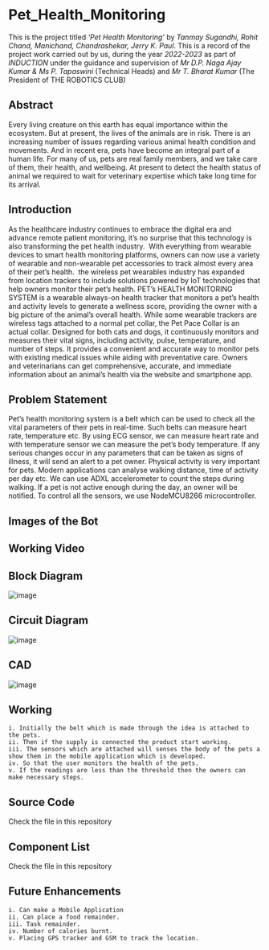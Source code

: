 # Pet_Health_Monitoring

This is the project titled *‘Pet Health Monitoring’* by *Tanmay Sugandhi, Rohit Chand, Manichand, Chandrashekar, Jerry K. Paul*. 
This is a record of the project work carried out by us, during the year *2022-2023* as part of *INDUCTION* under the guidance and supervision of *Mr D.P. Naga Ajay Kumar & Ms P. Tapaswini* (Technical Heads) and *Mr T. Bharat Kumar* (The President of THE ROBOTICS CLUB)

## Abstract
Every living creature on this earth has equal importance within the ecosystem. But at present, the lives of the animals are in risk. There is an increasing number of issues regarding various animal health condition and movements. And in recent era, pets have become an integral part of a human life. For many of us, pets are real family members, and we take care of them, their health, and wellbeing. At present to detect the health status of animal we required to wait for veterinary expertise which take long time for its arrival.

## Introduction
As the healthcare industry continues to embrace the digital era and advance remote patient monitoring, it’s no surprise that this technology is also transforming the pet health industry.  With everything from wearable devices to smart health monitoring platforms, owners can now use a variety of wearable and non-wearable pet accessories to track almost every area of their pet’s health.  the wireless pet wearables industry has expanded from location trackers to include solutions powered by IoT technologies that help owners monitor their pet’s health. PET’s HEALTH MONITORING SYSTEM is a wearable always-on health tracker that monitors a pet’s health and activity levels to generate a wellness score, providing the owner with a big picture of the animal’s overall health. While some wearable trackers are wireless tags attached to a normal pet collar, the Pet Pace Collar is an actual collar. Designed for both cats and dogs, it continuously monitors and measures their vital signs, including activity, pulse, temperature, and number of steps. It provides a convenient and accurate way to monitor pets with existing medical issues while aiding with preventative care. Owners and veterinarians can get comprehensive, accurate, and immediate information about an animal’s health via the website and smartphone app.

## Problem Statement
Pet’s health monitoring system is a belt which can be used to check all the vital parameters of their pets in real-time. Such belts can measure heart rate, temperature etc. By using ECG sensor, we can measure heart rate and with temperature sensor we can measure the pet’s body temperature. If any serious changes occur in any parameters that can be taken as signs of illness, it will send an alert to a pet owner. Physical activity is very important for pets. Modern applications can analyse walking distance, time of activity per day etc. We can use ADXL accelerometer to count the steps during walking. If a pet is not active enough during the day, an owner will be notified. To control all the sensors, we use NodeMCU8266 microcontroller.
## Images of the Bot

<add your image>

## Working Video

<paste your video>

## Block Diagram
![image](https://github.com/Un3thical/Pet_Health_Monitoring/assets/139053193/2706e872-f234-4aae-8415-fa0964541d95)

## Circuit Diagram

![image](https://github.com/Un3thical/Pet_Health_Monitoring/assets/139053193/6484d8ad-f77a-4c94-a565-4cf15d5cfcaf)

## CAD
![image](https://github.com/Un3thical/Pet_Health_Monitoring/assets/139053193/590e2719-a609-4e91-b30c-a49519efac54)

## Working
    i. Initially the belt which is made through the idea is attached to the pets.
    ii. Then if the supply is connected the product start working.
    iii. The sensors which are attached will senses the body of the pets a show them in the mobile application which is developed.
    iv. So that the user monitors the health of the pets.
    v. If the readings are less than the threshold then the owners can make necessary steps.
## Source Code 
Check the file  in this repository

## Component List
Check the file in this repository

## Future Enhancements
    i. Can make a Mobile Application
    ii. Can place a food remainder.
    iii. Task remainder.
    iv. Number of calories burnt.
    v. Placing GPS tracker and GSM to track the location.
